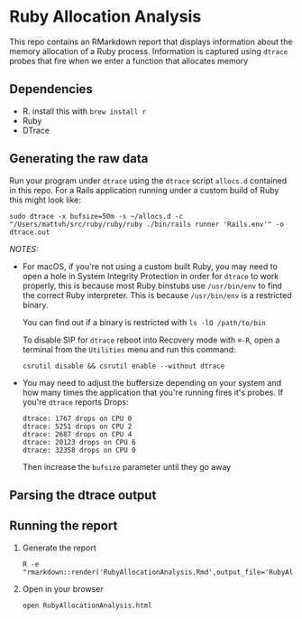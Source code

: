# Ruby Allocation Analysis

This repo contains an RMarkdown report that displays information about the
memory allocation of a Ruby process. Information is captured using `dtrace`
probes that fire when we enter a function that allocates memory

## Dependencies

- R. install this with `brew install r`
- Ruby
- DTrace

## Generating the raw data

Run your program under `dtrace` using the `dtrace` script `allocs.d` contained
in this repo. For a Rails application running under a custom build of Ruby this
might look like:

```
sudo dtrace -x bufsize=50m -s ~/allocs.d -c "/Users/mattvh/src/ruby/ruby/ruby ./bin/rails runner 'Rails.env'" -o dtrace.out
```

*NOTES:*

- For macOS, if you're not using a custom built Ruby, you may need to open a
  hole in System Integrity Protection in order for `dtrace` to work properly,
  this is because most Ruby binstubs use `/usr/bin/env` to find the correct Ruby
  interpreter. This is because `/usr/bin/env` is a restricted binary.

  You can find out if a binary is restricted with `ls -lO /path/to/bin`

  To disable SIP for `dtrace` reboot into Recovery mode with `⌘-R`, open a
  terminal from the `Utilities` menu and run this command:

  ```
  csrutil disable && csrutil enable --without dtrace
  ```
- You may need to adjust the buffersize depending on your system and how many
  times the application that you're running fires it's probes. If you're
  `dtrace` reports Drops:

  ```
  dtrace: 1767 drops on CPU 0
  dtrace: 5251 drops on CPU 2
  dtrace: 2687 drops on CPU 4
  dtrace: 20123 drops on CPU 6
  dtrace: 32358 drops on CPU 0
  ```

  Then increase the `bufsize` parameter until they go away

## Parsing the dtrace output

## Running the report

1. Generate the report
   ```
   R -e "rmarkdown::render('RubyAllocationAnalysis.Rmd',output_file='RubyAllocationAnalysis.html')"
   ```
2. Open in your browser
   ```
   open RubyAllocationAnalysis.html
   ```
